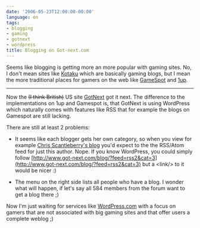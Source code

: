 ```yaml
---
date: '2006-05-23T12:00:00-00:00'
language: en
tags:
- blogging
- gaming
- gotnext
- wordpress
title: Blogging on Got-next.com
---
```



Seems like blogging is getting more an more popular with gaming sites. No, I don't mean sites like [Kotaku] which are basically gaming blogs, but I mean the more traditional places for gamers on the web like [GameSpot][] and [1up][]. 

-------------------------------



Now the <s>(I think British)</s> US site [GotNext][] got it next. The difference to the implementations on 1up and Gamespot is, that GotNext is using WordPress which naturally comes with features like RSS that for example the blogs on Gamespot are still lacking.



There are still at least 2 problems: 



* It seems like each blogger gets her own category, so when you view for example [Chris Scantleberry's blog](http://www.got-next.com/blog/?cat=3) you'd expect to the the RSS/Atom feed for just this author. Nope. If you know WordPress, you could simply follow [http://www.got-next.com/blog/?feed=rss2&cat=3](http://www.got-next.com/blog/?feed=rss2&cat=3) but a &lt;link/&gt; to it would be nicer :)

* The menu on the right side lists all people who have a blog. I wonder what will happen, if let's say all 584 members from the forum want to get a blog there ;)



Now I'm just waiting for services like [WordPress.com][] with a focus on gamers that are not associated with big gaming sites and that offer users a complete weblog ;)



[Kotaku]: http://www.kotaku.com

[GotNext]: http://www.got-next.com

[1up]: http://1up.com

[WordPress.com]: http://www.wordpress.com

[Gamespot]: http://www.gamespot.com